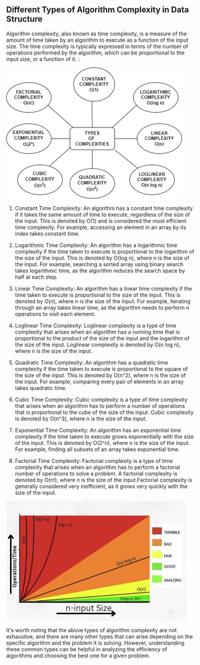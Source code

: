 ## Different Types of Algorithm Complexity in Data Structure

Algorithm complexity, also known as time complexity, is a measure of the amount of time taken by an algorithm to execute as a function of the input size. The time complexity is typically expressed in terms of the number of operations performed by the algorithm, which can be proportional to the input size, or a function of it. :

![](./01.png)

1. Constant Time Complexity: An algorithm has a constant time complexity if it takes the same amount of time to execute, regardless of the size of the input. This is denoted by O(1) and is considered the most efficient time complexity. For example, accessing an element in an array by its index takes constant time.

2. Logarithmic Time Complexity: An algorithm has a logarithmic time complexity if the time taken to execute is proportional to the logarithm of the size of the input. This is denoted by O(log n), where n is the size of the input. For example, searching a sorted array using binary search takes logarithmic time, as the algorithm reduces the search space by half at each step.

3. Linear Time Complexity: An algorithm has a linear time complexity if the time taken to execute is proportional to the size of the input. This is denoted by O(n), where n is the size of the input. For example, iterating through an array takes linear time, as the algorithm needs to perform n operations to visit each element.

4. Loglinear Time Complexity: Loglinear complexity is a type of time complexity that arises when an algorithm has a running time that is proportional to the product of the size of the input and the logarithm of the size of the input. Loglinear complexity is denoted by O(n log n), where n is the size of the input.

5. Quadratic Time Complexity: An algorithm has a quadratic time complexity if the time taken to execute is proportional to the square of the size of the input. This is denoted by O(n^2), where n is the size of the input. For example, comparing every pair of elements in an array takes quadratic time.

6. Cubic Time Complexity: Cubic complexity is a type of time complexity that arises when an algorithm has to perform a number of operations that is proportional to the cube of the size of the input. Cubic complexity is denoted by O(n^3), where n is the size of the input.

7. Exponential Time Complexity: An algorithm has an exponential time complexity if the time taken to execute grows exponentially with the size of the input. This is denoted by O(2^n), where n is the size of the input. For example, finding all subsets of an array takes exponential time.

8. Factorial Time Complexity: Factorial complexity is a type of time complexity that arises when an algorithm has to perform a factorial number of operations to solve a problem. A factorial complexity is denoted by O(n!), where n is the size of the input.Factorial complexity is generally considered very inefficient, as it grows very quickly with the size of the input.

![](02.jpg)

It's worth noting that the above types of algorithm complexity are not exhaustive, and there are many other types that can arise depending on the specific algorithm and the problem it is solving. However, understanding these common types can be helpful in analyzing the efficiency of algorithms and choosing the best one for a given problem.

